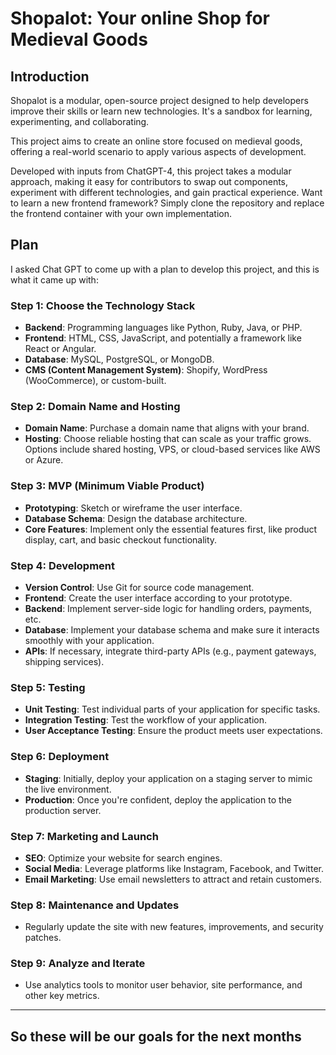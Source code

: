 # Shopalot: Your online Shop for Medieval Goods
## Introduction
Shopalot is a modular, open-source project designed to help developers improve their skills or learn new technologies. It's a sandbox for learning, experimenting, and collaborating.

This project aims to create an online store focused on medieval goods, offering a real-world scenario to apply various aspects of development.

Developed with inputs from ChatGPT-4, this project takes a modular approach, making it easy for contributors to swap out components, experiment with different technologies, and gain practical experience. Want to learn a new frontend framework? Simply clone the repository and replace the frontend container with your own implementation.

## Plan
I asked Chat GPT to come up with a plan to develop this project, and this is what it came up with:

### Step 1: Choose the Technology Stack

- **Backend**: Programming languages like Python, Ruby, Java, or PHP.
- **Frontend**: HTML, CSS, JavaScript, and potentially a framework like React or Angular.
- **Database**: MySQL, PostgreSQL, or MongoDB.
- **CMS (Content Management System)**: Shopify, WordPress (WooCommerce), or custom-built.

### Step 2: Domain Name and Hosting

- **Domain Name**: Purchase a domain name that aligns with your brand.
- **Hosting**: Choose reliable hosting that can scale as your traffic grows. Options include shared hosting, VPS, or cloud-based services like AWS or Azure.

### Step 3: MVP (Minimum Viable Product)

- **Prototyping**: Sketch or wireframe the user interface.
- **Database Schema**: Design the database architecture.
- **Core Features**: Implement only the essential features first, like product display, cart, and basic checkout functionality.

### Step 4: Development

- **Version Control**: Use Git for source code management.
- **Frontend**: Create the user interface according to your prototype.
- **Backend**: Implement server-side logic for handling orders, payments, etc.
- **Database**: Implement your database schema and make sure it interacts smoothly with your application.
- **APIs**: If necessary, integrate third-party APIs (e.g., payment gateways, shipping services).

### Step 5: Testing

- **Unit Testing**: Test individual parts of your application for specific tasks.
- **Integration Testing**: Test the workflow of your application.
- **User Acceptance Testing**: Ensure the product meets user expectations.

### Step 6: Deployment

- **Staging**: Initially, deploy your application on a staging server to mimic the live environment.
- **Production**: Once you're confident, deploy the application to the production server.

### Step 7: Marketing and Launch

- **SEO**: Optimize your website for search engines.
- **Social Media**: Leverage platforms like Instagram, Facebook, and Twitter.
- **Email Marketing**: Use email newsletters to attract and retain customers.

### Step 8: Maintenance and Updates

- Regularly update the site with new features, improvements, and security patches.

### Step 9: Analyze and Iterate

- Use analytics tools to monitor user behavior, site performance, and other key metrics.

---
## So these will be our goals for the next months
